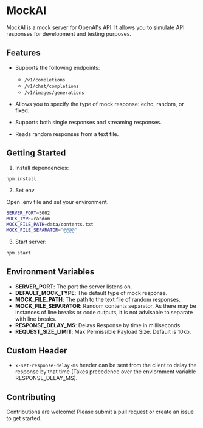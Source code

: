 # MockAI

MockAI is a mock server for OpenAI's API. It allows you to simulate API responses for development and testing purposes.

## Features

- Supports the following endpoints:

  - `/v1/completions`
  - `/v1/chat/completions`
  - `/v1/images/generations`

- Allows you to specify the type of mock response: echo, random, or fixed.
- Supports both single responses and streaming responses.
- Reads random responses from a text file.

## Getting Started

1. Install dependencies:

```bash
npm install
```

2. Set env

Open .env file and set your environment.

```bash
SERVER_PORT=5002
MOCK_TYPE=random
MOCK_FILE_PATH=data/contents.txt
MOCK_FILE_SEPARATOR="@@@@"
```

3. Start server:

```bash
npm start
```

## Environment Variables

- **SERVER_PORT**: The port the server listens on.
- **DEFAULT_MOCK_TYPE**: The default type of mock response.
- **MOCK_FILE_PATH**: The path to the text file of random responses.
- **MOCK_FILE_SEPARATOR**: Random contents separator. As there may be instances of line breaks or code outputs, it is not advisable to separate with line breaks.
- **RESPONSE_DELAY_MS**: Delays Response by time in milliseconds
- **REQUEST_SIZE_LIMIT**: Max Permissible Payload Size. Default is 10kb.
## Custom Header
- `x-set-response-delay-ms` header can be sent from the client to delay the response by that time (Takes precedence over the enviornment variable RESPONSE_DELAY_MS).

## Contributing

Contributions are welcome! Please submit a pull request or create an issue to get started.

